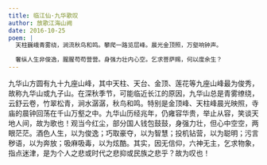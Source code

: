 ```yaml
---
title: 临江仙·九华歌叹
author: 放歌江海山阙
date: 2016-10-25
poem: |
  天柱巍峨青雾绕，涧流秋鸟和鸣。攀爬一路览层峰。晨光金顶照，万壑响钟声。

  奢纵人生非俊逸，腥腥苟苟营营。身强力壮内心空。乞求菩萨赐，何以度余生？
---
```


九华山方圆有九十九座山峰，其中天柱、天台、金顶、莲花等九座山峰最为俊秀，故称九华山或九子山。在深秋季节，可能临近长江的原因，九华山总是青雾缭绕，云舒云卷，竹翠松青，涧水潺潺，秋鸟和鸣。特别是金顶峰、天柱峰晨光映照，寺庙的晨钟回荡在千山万壑之中。九华山历经兆年，仍雍容华贵，举止从容，笑谈天地人间，故为歌也！观当今红尘，部分国人钱包鼓鼓，身强力壮，但心中空空，两眼茫茫。酒色人生，以为俊逸；巧取豪夺，以为智慧；投机钻营，以为聪明；污言秽语，以为奔放；吸麻吸毒，以为炫酷。其实，因无信仰，六神无主，乞求物象，指点迷津，是为个人之悲或时代之悲抑或民族之悲乎？故为叹也！
